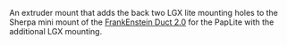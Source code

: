 An extruder mount that adds the back two LGX lite mounting holes to the Sherpa mini mount of the [FrankEnstein Duct 2.0](https://github.com/kevinakasam/FrankEnstein-Duct/tree/main/Frank2.0_Beta) for the PapLite with the additional LGX mounting.

